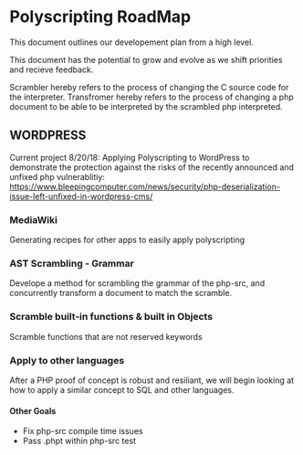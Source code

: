 # Polyscripting RoadMap

This document outlines our developement plan from a high level.

This document has the potential to grow and evolve as we shift priorities and recieve feedback.

Scrambler hereby refers to the process of changing the C source code for the interpreter.
Transfromer hereby refers to the process of changing a php document to be able to be interpreted by the scrambled php interpreted.

## WORDPRESS
Current project 8/20/18: 
Applying Polyscripting to WordPress to demonstrate the protection against the risks of the recently announced and unfixed php vulnerablitiy:
https://www.bleepingcomputer.com/news/security/php-deserialization-issue-left-unfixed-in-wordpress-cms/

### MediaWiki
Generating recipes for other apps to easily apply polyscripting


### AST Scrambling - Grammar
Develope a method for scrambling the grammar of the php-src, and concurrently transform a document to match the scramble.

### Scramble built-in functions & built in Objects
Scramble functions that are not reserved keywords

### Apply to other languages
After a PHP proof of concept is robust and resiliant, we will begin looking at how to apply a similar concept to SQL and other languages.


#### Other Goals
- Fix php-src compile time issues 
- Pass .phpt within php-src test
